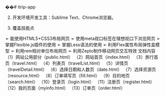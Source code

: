 ��# itrip-app

2. 开发环境开发工具：Sublime Text、Chrome浏览器。

3. 覆盖技能点

➢ 能使用HTML5+CSS3布局网页
➢ 使用meta视口标签在理想视口下浏览网页
➢ 掌握Flexible.js插件的使用
➢ 掌握Less语法的使用
➢ 利用Flex属性布局弹性盒模型
➢ 利用rem相对单位布局网页
➢ 利用Zepto制作移动网页交互特效
文档内容
（1）网站公用部分（public.html）
（2）网站首页（index.html）
（3）旅行首页（travel.html）
（4）列表页（travelList.html）
（5）详情页（travelDetail.html）
（6）选择日期和人数页（date.html）
（7）选择资源页（resource.html）
（8）订单填写页（fill.html）
（9）目的地页（search.html）
（10）登录页（login.html）
（11）注册页（register.html）
（12）我的页面（myinfo.html）
（13）订单页（order.html）
